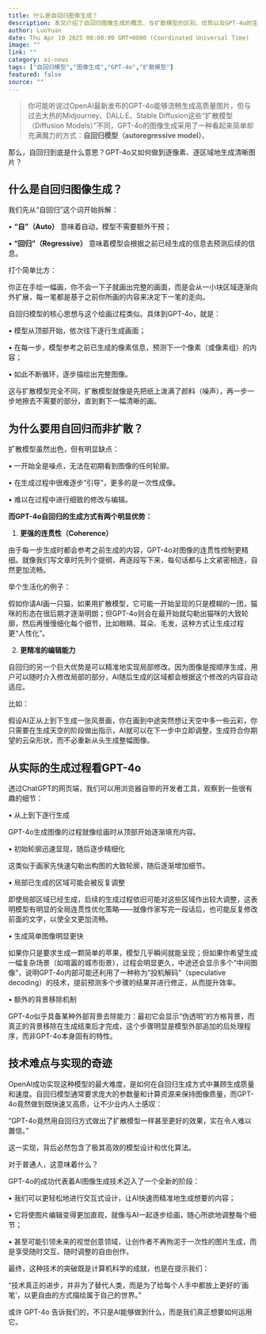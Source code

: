 ```yaml
---
title: 什么是自回归图像生成？
description: 本文介绍了自回归图像生成的概念、与扩散模型的区别、优势以及GPT-4o的生成过程和技术难点。
author: LuoYuan
date: Thu Apr 10 2025 00:00:00 GMT+0000 (Coordinated Universal Time)
image: ""
link: ""
category: ai-news
tags: ["自回归模型","图像生成","GPT-4o","扩散模型"]
featured: false
source: ""
---
```


> 你可能听说过OpenAI最新发布的GPT-4o能够流畅生成高质量图片，但与过去大热的Midjourney、DALL·E、Stable Diffusion这些“扩散模型（Diffusion Models）”不同，GPT-4o的图像生成采用了一种看起来简单却充满魔力的方式：**自回归模型（autoregressive model）**。

那么，自回归到底是什么意思？GPT-4o又如何做到逐像素、逐区域地生成清晰图片？

## 什么是自回归图像生成？

我们先从“自回归”这个词开始拆解：

• **“自”（Auto）** 意味着自动，模型不需要额外干预；

• **“回归”（Regressive）** 意味着模型会根据之前已经生成的信息去预测后续的信息。

打个简单比方：

你正在手绘一幅画，你不会一下子就画出完整的画面，而是会从一小块区域逐渐向外扩展，每一笔都是基于之前你所画的内容来决定下一笔的走向。

自回归模型的核心思想与这个绘画过程类似。具体到GPT-4o，就是：

• 模型从顶部开始，依次往下逐行生成画面；

• 在每一步，模型参考之前已生成的像素信息，预测下一个像素（或像素组）的内容；

• 如此不断循环，逐步描绘出完整图像。

这与扩散模型完全不同，扩散模型就像是先把纸上泼满了颜料（噪声），再一步一步地擦去不需要的部分，直到剩下一幅清晰的画。

## 为什么要用自回归而非扩散？

扩散模型虽然出色，但有明显缺点：

• 一开始全是噪点，无法在初期看到图像的任何轮廓。

• 在生成过程中很难逐步“引导”，更多的是一次性成像。

• 难以在过程中进行细致的修改与编辑。

**而GPT-4o自回归的生成方式有两个明显优势：**

1. **更强的连贯性（Coherence）**

由于每一步生成时都会参考之前生成的内容，GPT-4o对图像的连贯性控制更精细。就像我们写文章时先列个提纲，再逐段写下来，每句话都与上文紧密相连，自然更加流畅。

举个生活化的例子：

假如你请AI画一只猫，如果用扩散模型，它可能一开始呈现的只是模糊的一团，猫咪的形态在很后期才逐渐明朗；但GPT-4o则会在最开始就勾勒出猫咪的大致轮廓，然后再慢慢细化每个细节，比如眼睛、耳朵、毛发，这种方式让生成过程更“人性化”。

2. **更精准的编辑能力**

自回归的另一个巨大优势是可以精准地实现局部修改。因为图像是按顺序生成，用户可以随时介入修改局部的部分，AI随后生成的区域都会根据这个修改的内容自动适应。

比如：

假设AI正从上到下生成一张风景画，你在画到中途突然想让天空中多一些云彩，你只需要在生成天空的阶段做出指示，AI就可以在下一步中立即调整，生成符合你期望的云朵形状，而不必重新从头生成整幅图像。



## 从实际的生成过程看GPT-4o

透过ChatGPT的网页端，我们可以用浏览器自带的开发者工具，观察到一些很有趣的细节：

• 从上到下逐行生成

GPT-4o生成图像的过程就像绘画时从顶部开始逐渐填充内容。

• 初始轮廓迅速显现，随后逐步精细化

这类似于画家先快速勾勒出构图的大致轮廓，随后逐渐增加细节。

• 局部已生成的区域可能会被反复调整

即使局部区域已经生成，后续的生成过程依旧可能对这些区域作出较大调整，这表明模型有明显的全局连贯性优化策略——就像作家写完一段话后，也可能反复修改前面的文字，以使全文更加流畅。

• 生成简单图像明显更快

如果你只是要求生成一颗简单的苹果，模型几乎瞬间就能呈现；但如果你希望生成一幅复杂场景（如喧嚣的城市街景），过程会明显更久，中途还会显示多个“中间图像”，说明GPT-4o内部可能还利用了一种称为“投机解码”（speculative decoding）的技术，提前预测多个步骤的结果并进行修正，从而提升效率。

• 额外的背景移除机制

GPT-4o似乎具备某种外部背景去除能力：最初它会显示“伪透明”的方格背景，而真正的背景移除在生成结束后才完成，这个步骤明显是模型外部追加的后处理程序，而非GPT-4o本身固有的特性。

## 技术难点与实现的奇迹

OpenAI成功实现这种模型的最大难度，是如何在自回归生成方式中兼顾生成质量和速度。自回归模型通常要求庞大的参数量和计算资源来保持图像质量，而GPT-4o竟然做到既快速又高质，让不少业内人士感叹：

“GPT-4o竟然用自回归方式做出了扩散模型一样甚至更好的效果，实在令人难以置信。”

这一实现，背后必然包含了极其高效的模型设计和优化算法。

对于普通人，这意味着什么？

GPT-4o的成功代表着AI图像生成技术迈入了一个全新的阶段：

• 我们可以更轻松地进行交互式设计，让AI快速而精准地生成想要的内容；

• 它将使图片编辑变得更加直观，就像与AI一起逐步绘画，随心所欲地调整每个细节；

• 甚至可能引领未来的视觉创意领域，让创作者不再拘泥于一次性的图片生成，而是享受随时交互、随时调整的自由创作。

最终，这种技术的突破既是计算机科学的成就，也是在提示我们：

“技术真正的进步，并非为了替代人类，而是为了给每个人手中都放上更好的‘画笔’，以更自由的方式描绘属于自己的世界。”

或许 GPT-4o 告诉我们的，不只是AI能够做到什么，而是我们真正想要如何运用它。